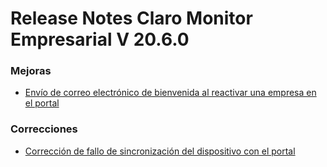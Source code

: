 # Release Notes Claro Monitor Empresarial V 20.6.0

### **Mejoras**

* [Envío de correo electrónico de bienvenida al reactivar una empresa en el portal](envio-de-correo-electronico-de-bienvenida-al-reactivar-una-empresa-en-el-portal.md)

### **Correcciones**

* [Corrección de fallo de sincronización del dispositivo con el portal](correccion-de-fallo-de-sincronizacion-del-dispositivo-con-el-portal.md)
